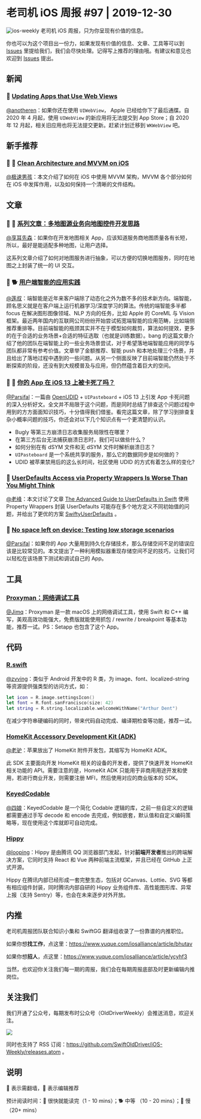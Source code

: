 # 老司机 iOS 周报 #97 | 2019-12-30

![ios-weekly](https://github.com/SwiftOldDriver/iOS-Weekly/blob/master/assets/ios-weekly.png?raw=true)
老司机 iOS 周报，只为你呈现有价值的信息。

你也可以为这个项目出一份力，如果发现有价值的信息、文章、工具等可以到 [Issues](https://github.com/SwiftOldDriver/iOS-Weekly/issues) 里提给我们，我们会尽快处理。记得写上推荐的理由哦。有建议和意见也欢迎到 [Issues](https://github.com/SwiftOldDriver/iOS-Weekly/issues) 提出。

## 新闻

### 🌟 [Updating Apps that Use Web Views](https://developer.apple.com/news/?id=12232019b)

[@anotheren](https://github.com/anotheren)：如果你还在使用 `UIWebView`， Apple 已经给你下了最后通牒。自 2020 年 4 月起，使用 `UIWebView` 的新应用将无法提交到 App Store；自 2020 年 12 月起，相关旧应用也将无法提交更新。赶紧计划迁移到 `WKWebView` 吧。

## 新手推荐

### 🌟 🐎 [Clean Architecture and MVVM on iOS](https://tech.olx.com/clean-architecture-and-mvvm-on-ios-c9d167d9f5b3)

[@极速男孩](https://github.com/ztlyyznf001)：本文介绍了如何在 iOS 中使用 MVVM 架构，MVVM 各个部分如何在 iOS 中发挥作用，以及如何保持一个清晰的文件结构。

## 文章

### 🌟 🐢 [系列文章：多地图源业务向地图控件开发思路](https://juejin.im/post/5e01c75c51882512766f4cf0)

[@享耳先森](https://github.com/iblacksun)：如果你在开发地图相关 App，应该知道服务商地图质量各有长短，所以，最好是能适配多种地图，让用户选择。

这系列文章介绍了如何对地图服务进行抽象，可以方便的切换地图服务，同时在地图之上封装了统一的 UI 交互。

### 🌟 🐕 [用户端智能的应用实践](http://blog.cnbang.net/tech/3643/)
[@莲叔](https://weibo.com/aaaron7)：端智能是近年来客户端除了动态化之外为数不多的技术新方向。端智能，顾名思义就是在客户端上运行机器学习/深度学习的算法。传统的端智能多半都 focus 在解决图形图像领域、NLP 方向的任务，比如 Apple 的 CoreML 与 Vision 框架。最近两年国内的互联网公司纷纷开始尝试拓宽端智能的应用范畴，比如端侧推荐重排等。目前端智能的瓶颈其实并不在于模型如何裁剪，算法如何提效，更多的在于合适的业务场景+合适的特征选取（也就是训练数据）。bang 的这篇文章介绍了他的团队在端智能上的一些业务场景尝试，对于希望落地端智能应用的同学与团队都非常有参考价值。文章举了金额推荐、智能 push 和本地处理三个场景，并且给出了落地过程中遇到的一些问题。从另一个侧面反映了目前端智能仍然处于不断探索的阶段，还没有到大规模普及与应用，但仍然蕴含着巨大的空间。

### 🌟 🐢 [你的 App 在 iOS 13 上被卡死了吗？](https://mp.weixin.qq.com/s/W_AqP8cQy3d5QCMJ8Nzftw)

[@Parsifal](https://github.com/ParsifalC)：一篇由 [OpenUDID](https://github.com/ylechelle/OpenUDID) + `UIPasteboard` + iOS 13 上引发 App 卡死问题的深入分析好文。全文并不局限于这个问题，而是同时总结了排查这个问题过程中用到的方方面面知识技巧，十分值得我们借鉴。看完这篇文章，除了学习到排查复杂小概率问题的技巧，你还会对以下几个知识点有一个更清楚的认识。

- Bugly 等第三方崩溃日志收集服务局限性在哪里？
- 在第三方后台无法捕获崩溃日志时，我们可以做些什么？
- 如何分别在有 dSYM 文件和无 dSYM 文件时解析崩溃日志？
- `UIPasteboard` 是一个系统共享的服务，那么它的数据同步是如何做的？
- UDID 被苹果禁用后的这么长时间，社区使用 UDID 的方式有着怎么样的变化?

### 🐎 [UserDefaults Access via Property Wrappers Is Worse Than You Might Think](https://christiantietze.de/posts/2019/12/userdefaults-property-wrappers/)

[@老峰](https://github.com/gesantung)：本文讨论了文章 [The Advanced Guide to UserDefaults in Swift](https://www.vadimbulavin.com/advanced-guide-to-userdefaults-in-swift/) 使用 Property Wrappers 封装 UserDefaults 可能存在多个地方定义不同初始值的问题，并给出了更优的方案 [SwiftyUserDefaults](https://github.com/sunshinejr/SwiftyUserDefaults.git) 。

### 🐎 [No space left on device: Testing low storage scenarios](https://www.avanderlee.com/debugging/no-space-left-on-device/)

[@Parsifal](https://github.com/ParsifalC)：如果你的 App 大量用到持久化存储技术，那么存储空间不足的错误应该是比较常见的。本文提出了一种利用模拟器重现存储空间不足的技巧，让我们可以轻松在该场景下测试和调试自己的 App。

## 工具

### [Proxyman：网络调试工具](https://proxyman.io)

[@Jimq](https://github.com/waz0820)：Proxyman 是一款 macOS 上的网络调试工具，使用 Swift 和 C++ 编写，美观高效功能强大，免费版就能使用抓包 / rewrite / breakpoint 等基本功能，推荐一试。PS：Setapp 也包含了这个 App。

## 代码

### [R.swift](https://github.com/mac-cain13/R.swift)

[@zvving](https://github.com/zvving)：类似于 Android 开发中的 R 类，为 image、font、localized-string 等资源提供强类型的访问方式，如：

```swift
let icon = R.image.settingsIcon()
let font = R.font.sanFrancisco(size: 42)
let string = R.string.localizable.welcomeWithName("Arthur Dent")
```
在减少字符串硬编码的同时，带来代码自动完成、编译期检查等功能，推荐一试。

### [HomeKit Accessory Development Kit (ADK)](https://github.com/apple/HomeKitADK)

[@老驴](https://www.weibo.com/6090610445)：苹果放出了 HomeKit 附件开发包，其缩写为 HomeKit ADK。

此 SDK 主要面向开发 HomeKit 相关的设备的开发者，提供了快速开发 HomeKit 相关功能的 API。需要注意的是，HomeKit ADK 只能用于非商用用途开发和使用，若进行商业开发，则需要注册 MFI，然后使用对应的商业版本的 SDK。

### [KeyedCodable](https://github.com/dgrzeszczak/KeyedCodable)

[@四娘](https://kemchenj.github.io)：KeyedCodable 是一个简化 Codable 逻辑的库，之前一些自定义的逻辑都需要通过手写 decode 和 encode 去完成，例如嵌套，默认值和自定义编码策略等，现在使用这个库就即可自动完成。

### [Hippy](https://github.com/Tencent/Hippy)

[@looping](https://github.com/looping)：Hippy 是由腾讯 QQ 浏览器部门发起，针对**前端开发者**推出的跨端解决方案，它同时支持 React 和 Vue 两种前端主流框架，并且已经在 GitHub 上正式开源。

Hippy 在腾讯内部已经形成一套完整生态，包括对 GCanvas、Lottie、SVG 等都有相应组件封装，同时腾讯内部自研的 Hippy 业务组件库、高性能图形库、异常上报（支持 Sentry）等，也会在未来逐步对外开放。

## 内推

老司机周报团队联合知识小集和 SwiftGG 翻译组收录了一份靠谱的内推职位。

如果你想**找工作**，点这里：https://www.yuque.com/iosalliance/article/bhutav

如果你想**招人**，点这里：https://www.yuque.com/iosalliance/article/ycyhf3

当然，也欢迎你关注我们每一期的周报，我们会在每期周报底部及时更新编辑内推岗位。

## 关注我们

我们开通了公众号，每期发布时公众号（OldDriverWeekly）会推送消息，欢迎关注。

![](https://github.com/SwiftOldDriver/iOS-Weekly/blob/master/assets/qrcode_for_wechat.jpg?raw=true)

同时也支持了 RSS 订阅：https://github.com/SwiftOldDriver/iOS-Weekly/releases.atom 。

## 说明

🚧 表示需翻墙，🌟 表示编辑推荐

预计阅读时间：🐎 很快就能读完（1 - 10 mins）；🐕 中等 （10 - 20 mins）；🐢 慢（20+ mins）



